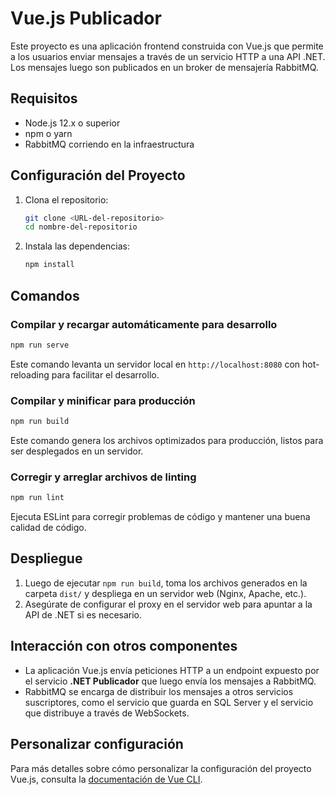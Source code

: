 
# Vue.js Publicador

Este proyecto es una aplicación frontend construida con Vue.js que permite a los usuarios enviar mensajes a través de un servicio HTTP a una API .NET. Los mensajes luego son publicados en un broker de mensajería RabbitMQ.

## Requisitos

- Node.js 12.x o superior
- npm o yarn
- RabbitMQ corriendo en la infraestructura

## Configuración del Proyecto

1. Clona el repositorio:
    ```bash
    git clone <URL-del-repositorio>
    cd nombre-del-repositorio
    ```

2. Instala las dependencias:
    ```bash
    npm install
    ```

## Comandos

### Compilar y recargar automáticamente para desarrollo

```bash
npm run serve
```

Este comando levanta un servidor local en `http://localhost:8080` con hot-reloading para facilitar el desarrollo.

### Compilar y minificar para producción

```bash
npm run build
```

Este comando genera los archivos optimizados para producción, listos para ser desplegados en un servidor.

### Corregir y arreglar archivos de linting

```bash
npm run lint
```

Ejecuta ESLint para corregir problemas de código y mantener una buena calidad de código.

## Despliegue

1. Luego de ejecutar `npm run build`, toma los archivos generados en la carpeta `dist/` y despliega en un servidor web (Nginx, Apache, etc.).
2. Asegúrate de configurar el proxy en el servidor web para apuntar a la API de .NET si es necesario.

## Interacción con otros componentes

- La aplicación Vue.js envía peticiones HTTP a un endpoint expuesto por el servicio **.NET Publicador** que luego envía los mensajes a RabbitMQ.
- RabbitMQ se encarga de distribuir los mensajes a otros servicios suscriptores, como el servicio que guarda en SQL Server y el servicio que distribuye a través de WebSockets.

## Personalizar configuración

Para más detalles sobre cómo personalizar la configuración del proyecto Vue.js, consulta la [documentación de Vue CLI](https://cli.vuejs.org/config/).
